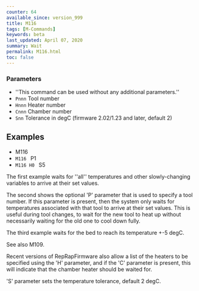 ```yaml
---
counter: 64
available_since: version_999
title: M116
tags: [M-Commands] 
keywords: beta 
last_updated: April 07, 2020 
summary: Wait 
permalink: M116.html
toc: false 
---
```



### Parameters

* ''This command can be used without any additional parameters.''
* `Pnnn` Tool number
* `Hnnn` Heater number
* `Cnnn` Chamber number
* `Snn` Tolerance in degC (firmware 2.02/1.23 and later, default 2)

## Examples

* M116
* ` M116  ` P1
* ` M116 H0  ` S5

The first example waits for ''all'' temperatures and other slowly-changing variables to arrive at their set values.

The second shows the optional 'P' parameter that is used to specify a tool number. If this parameter is present, then the system only waits for temperatures associated with that tool to arrive at their set values. This is useful during tool changes, to wait for the new tool to heat up without necessarily waiting for the old one to cool down fully.

The third example waits for the bed to reach its temperature +-5 degC.

See also M109.

Recent versions of RepRapFirmware also allow a list of the heaters to be specified using the 'H' parameter, and if the 'C' parameter is present, this will indicate that the chamber heater should be waited for.

'S' parameter sets the temperature tolerance, default 2 degC.

